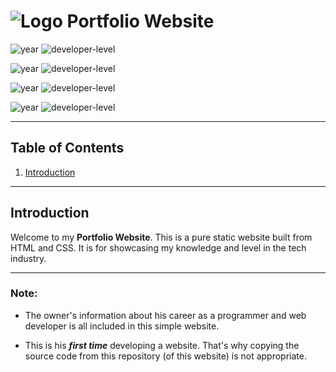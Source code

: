 # ![Logo](raw-data/icons/favicon.ico) Portfolio Website

![year](https://img.shields.io/badge/year-2022-blue) ![developer-level](https://img.shields.io/badge/developer--level-beginner-yellow)

![year](https://img.shields.io/badge/year-2023-blue) ![developer-level](https://img.shields.io/badge/developer--level-beginner-yellow)

![year](https://img.shields.io/badge/year-2024-blue) ![developer-level](https://img.shields.io/badge/developer--level-mid--level-green)

![year](https://img.shields.io/badge/year-2025-blue) ![developer-level](https://img.shields.io/badge/developer--level-mid--level-green)

---

## Table of Contents

1. [Introduction](#introduction)

---

## Introduction

Welcome to my **Portfolio Website**. This is a pure static website built from HTML and CSS. It is for showcasing my knowledge and level in the tech industry.

---

### Note:

- The owner's information about his career as a programmer and web developer is all included in this simple website.

- This is his ***first time*** developing a website. That's why copying the source code from this repository (of this website) is not appropriate.